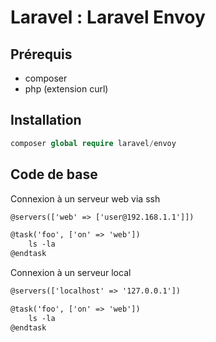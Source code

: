 # Laravel : Laravel Envoy

## Prérequis

* composer
* php (extension curl)

## Installation

```php
composer global require laravel/envoy
```

## Code de base

Connexion à un serveur web via ssh

```html
@servers(['web' => ['user@192.168.1.1']])

@task('foo', ['on' => 'web'])
    ls -la
@endtask
```

Connexion à un serveur local

```html
@servers(['localhost' => '127.0.0.1'])

@task('foo', ['on' => 'web'])
    ls -la
@endtask
```

